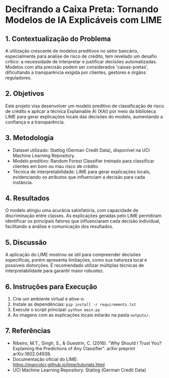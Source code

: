 # Decifrando a Caixa Preta: Tornando Modelos de IA Explicáveis com LIME

## 1. Contextualização do Problema
A utilização crescente de modelos preditivos no setor bancário, especialmente para análise de risco de crédito, tem revelado um desafio crítico: a necessidade de interpretar e justificar decisões automatizadas. Modelos com alta precisão podem ser considerados 'caixas-pretas', dificultando a transparência exigida por clientes, gestores e órgãos reguladores.

## 2. Objetivos
Este projeto visa desenvolver um modelo preditivo de classificação de risco de crédito e aplicar a técnica Explainable AI (XAI) por meio da biblioteca LIME para gerar explicações locais das decisões do modelo, aumentando a confiança e a transparência.

## 3. Metodologia
- Dataset utilizado: Statlog (German Credit Data), disponível na UCI Machine Learning Repository.
- Modelo preditivo: Random Forest Classifier treinado para classificar clientes em bom ou mau risco de crédito.
- Técnica de interpretabilidade: LIME para gerar explicações locais, evidenciando os atributos que influenciam a decisão para cada instância.

## 4. Resultados
O modelo atingiu uma acurácia satisfatória, com capacidade de discriminação entre classes. As explicações geradas pelo LIME permitiram identificar os principais fatores que influenciaram cada decisão individual, facilitando a análise e comunicação dos resultados.

## 5. Discussão
A aplicação do LIME mostrou-se útil para compreender decisões específicas, porém apresenta limitações, como sua natureza local e possíveis distorções. É recomendado utilizar múltiplas técnicas de interpretabilidade para garantir maior robustez.

## 6. Instruções para Execução
1. Crie um ambiente virtual e ative-o.
2. Instale as dependências: `pip install -r requirements.txt`
3. Execute o script principal: `python main.py`
4. As imagens com as explicações locais estarão na pasta `outputs/`.

## 7. Referências
- Ribeiro, M.T., Singh, S., & Guestrin, C. (2016). "Why Should I Trust You? Explaining the Predictions of Any Classifier". arXiv preprint arXiv:1602.04938.
- Documentação oficial do LIME: https://marcotcr.github.io/lime/tutorials.html
- UCI Machine Learning Repository: Statlog (German Credit Data)
